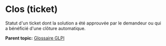 Clos (ticket)
=============

Statut d'un ticket dont la solution a été approuvée par le demandeur ou
qui a bénéficié d'une clôture automatique.

**Parent topic:** [Glossaire GLPI](../../glpi/glossary.html)
